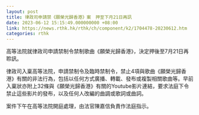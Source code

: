 ```yaml
---
layout: post
title: 律政司申請禁《願榮光歸香港》案　押至下月21日再訊
date: 2023-06-12 15:15:49.000000000 +08:00
link: https://news.rthk.hk/rthk/ch/component/k2/1704478-20230612.htm
categories: rthk
---
```


高等法院就律政司申請禁制令禁制歌曲《願榮光歸香港》，決定押後至7月21日再聆訊。

律政司入稟高等法院，申請禁制令及臨時禁制令，禁止4項與歌曲《願榮光歸香港》有關的非法行為，包括以任何方式廣播、轉載、發布或複製相關歌曲等。早前入稟狀亦附上32條與《願榮光歸香港》有關的Youtube影片連結，要求法庭下令禁止這些影片的發布，以及任何人改編的曲調或歌詞或曲詞。

案件下午在高等法院開庭處理，由法官陳嘉信負責作法庭指示。
